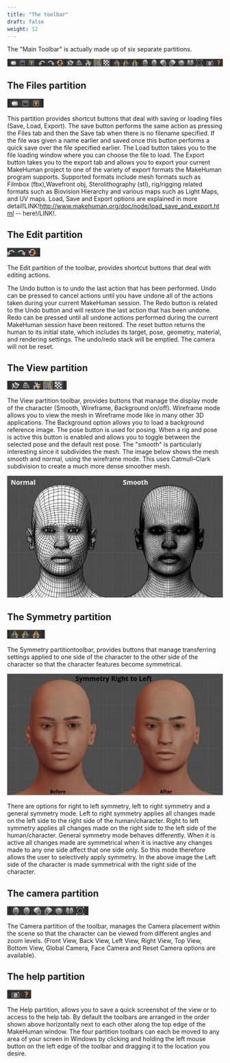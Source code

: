 ```yaml
---
title: "The toolbar"
draft: false
weight: 12
---
```


The "Main Toolbar" is actually made up of six separate partitions.

![the_toolbar.jpeg](the_toolbar.jpeg)

## The Files partition
 
![the_toolbar-file.jpeg](the_toolbar-file.jpeg)

This partition provides shortcut buttons that deal with saving or loading files (Save, Load, Export).
The save button performs the same action as pressing the Files tab and then the Save tab when there is no filename specified. If the file was given a name earlier and saved once this button performs a quick save over the file specified earlier.
The Load button takes you to the file loading window where you can choose the file to load.
The Export button takes you to the export tab and allows you to export your current MakeHuman project to one of the variety of export formats the MakeHuman program supports. Supported formats include mesh formats such as Filmbox (fbx),Wavefront obj, Sterolithography (stl), rig/rigging related formats such as Biovision Hierarchy and various maps such as Light Maps, and UV maps.
Load, Save and Export options are explained in more detail!LINK!http://www.makehuman.org/doc/node/load_save_and_export.html -- here!/LINK!.

## The Edit partition
 
![the_toolbar-undoredo.jpeg](the_toolbar-undoredo.jpeg)

The Edit partition of the toolbar, provides shortcut buttons that deal with editing actions.
  
The Undo button is to undo the last action that has been performed. Undo can be pressed to cancel actions until you have undone all of the actions taken during your current MakeHuman session.
The Redo button is related to the Undo button and will restore the last action that has been undone. Redo can be pressed until all undone actions performed during the current MakeHuman session have been restored.
The reset button returns the human to its initial state, which includes its target, pose, geometry, material, and rendering settings. The undo/redo stack will be emptied. The camera will not be reset.

## The View partition
 
![the_toolbar-smoothandwire.jpeg](the_toolbar-smoothandwire.jpeg)

The View partition toolbar, provides buttons that manage the display mode of the character (Smooth, Wireframe, Background on/off).
Wireframe mode allows you to view the mesh in Wireframe mode like in many other 3D applications.
The Background option allows you to load a background reference image.
The pose button is used for posing. When a rig and pose is active this button is enabled and allows you to toggle between the selected pose and the default rest pose.
The "smooth" is particularly interesting since it subdivides the mesh. The image below shows the mesh smooth and normal, using the wireframe mode. This uses Catmull–Clark subdivision to create a much more dense smoother mesh.

![nsmooth.png](nsmooth.png)



## The Symmetry partition
 
 

![the_toolbar-symmetry.jpeg](the_toolbar-symmetry.jpeg)

 

The Symmetry partitiontoolbar, provides buttons that manage transferring settings applied to one side of the character to the other side of the character so that the character features become symmetrical.

 

![symm.png](symm.png)

 

There are options for right to left symmetry, left to right symmetry and a general symmetry mode. Left to right symmetry applies all changes made on the left side to the right side of the human/character. Right to left  symmetry applies all changes made on the right side to the left side of the human/character. 
General symmetry mode behaves differently. When it is active all changes made are symmetrical when it is inactive any changes made to any one side affect that one side only. So this mode therefore allows the user to selectively apply symmetry.
In the above image the Left side of the character is made symmetrical with the right side of the character.

## The camera partition
 
 

![the_toolbar-cameraviews.jpeg](the_toolbar-cameraviews.jpeg)

 

The Camera partition of the toolbar, manages the Camera placement within the scene so that the character can be viewed from different angles and zoom levels. (Front View, Back View, Left View, Right View, Top View, Bottom View, Global Camera, Face Camera and Reset Camera options are available).

## The help partition
 
 

![the_toolbar-screengrbhelp.jpeg](the_toolbar-screengrbhelp.jpeg)

 

The Help partition, allows you to save a quick screenshot of the view or to access to the help tab.
By default the toolbars are arranged in the order shown above horizontally next to each other along the top edge of the MakeHuman window. The four partition toolbars can each be moved to any area of your screen in Windows by clicking and holding the left mouse button on the left edge of the toolbar and dragging it to the location you desire.